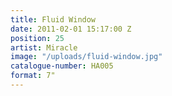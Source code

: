 ```yaml
---
title: Fluid Window
date: 2011-02-01 15:17:00 Z
position: 25
artist: Miracle
image: "/uploads/fluid-window.jpg"
catalogue-number: HA005
format: 7"
---
```


